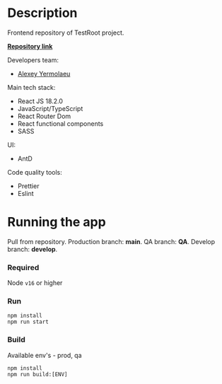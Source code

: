 # Description
Frontend repository of TestRoot project.

**[Repository link](https://github.com/ErmolaevAlexey365/test-tree-v1)**


Developers team:

* [Alexey Yermolaeu](https://github.com/ErmolaevAlexey365)

Main tech stack:
* React JS 18.2.0
* JavaScript/TypeScript
* React Router Dom
* React functional components
* SASS

UI:
* AntD

Code quality tools:
* Prettier
* Eslint

# Running the app
Pull from repository.
Production branch: **main**.
QA branch: **QA**.
Develop branch: **develop**.

### Required
Node `v16` or higher

### Run
```
npm install
npm run start
```

### Build
Available env's - prod, qa
```
npm install
npm run build:[ENV]
```